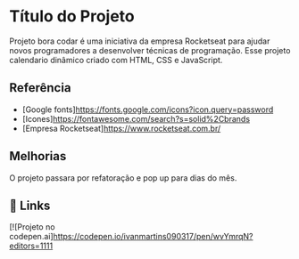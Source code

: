 # Título do Projeto

Projeto bora codar é uma iniciativa da empresa Rocketseat para ajudar novos programadores a desenvolver técnicas de programação.
Esse projeto calendario dinâmico criado com HTML, CSS e JavaScript.

## Referência

- [Google fonts]https://fonts.google.com/icons?icon.query=password
- [Icones]https://fontawesome.com/search?s=solid%2Cbrands
- [Empresa Rocketseat]https://www.rocketseat.com.br/

## Melhorias

O projeto passara por refatoração e pop up para dias do mês.

## 🔗 Links

[![Projeto no codepen.ai]https://codepen.io/ivanmartins090317/pen/wvYmrqN?editors=1111
